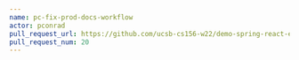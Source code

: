 ```yaml
---
name: pc-fix-prod-docs-workflow
actor: pconrad
pull_request_url: https://github.com/ucsb-cs156-w22/demo-spring-react-example-v2/pull/20
pull_request_num: 20
---
```

